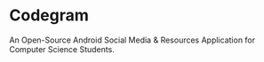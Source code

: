 # Codegram
An Open-Source Android Social Media &amp; Resources Application for Computer Science Students.

